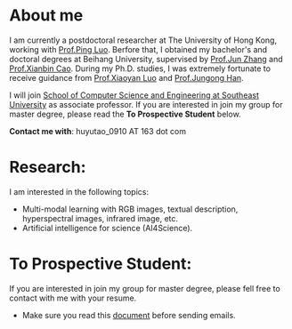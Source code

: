 # About me

I am currently a postdoctoral researcher at The University of Hong Kong, working with [Prof.Ping Luo](https://scholar.google.com.hk/citations?hl=en&user=aXdjxb4AAAAJ&view_op=list_works&sortby=pubdate). Berfore that, I obtained my bachelor's and doctoral degrees at Beihang University, supervised by [Prof.Jun Zhang](https://baike.baidu.com/item/%E5%BC%A0%E5%86%9B/13784184?fr=ge_ala) and [Prof.Xianbin Cao](https://baike.baidu.com/item/%E6%9B%B9%E5%85%88%E5%BD%AC?fromModule=lemma_search-box). During my Ph.D. studies, I was extremely fortunate to receive guidance from [Prof.Xiaoyan Luo](https://teacher.buaa.edu.cn/luoxiaoyan/zh_CN/index.htm) and [Prof.Jungong Han](https://jungonghan.github.io/).

I will join [School of Computer Science and Engineering at Southeast University](https://cse.seu.edu.cn/) as associate professor. If you are interested in join my group for master degree, please read the **To Prospective Student** below.

**Contact me with**: huyutao_0910 AT 163 dot com

# Research:
I am interested in the following topics:
* Multi-modal learning with RGB images, textual description, hyperspectral images, infrared image, etc.
* Artificial intelligence for science (AI4Science).



# To Prospective Student:
If you are interested in join my group for master degree, please fell free to contact with me with your resume. 
- Make sure you read this [document](https://huyutao0910.github.io/docs/Prospective_Student.pdf) before sending emails.
